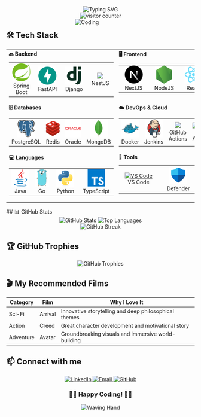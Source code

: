 <div align="center">
  <img src="https://readme-typing-svg.herokuapp.com?font=Fira+Code&weight=600&size=30&pause=1000&color=0969DA&center=true&vCenter=true&random=false&width=600&lines=Hello+everyone!+%F0%9F%91%8B+I'm+Juan+Jos%C3%A9;Software+Developer;Quantum+Computing+Enthusiast;Problem+Solver" alt="Typing SVG" />
</div>

<div align="center">
  <img src="https://profile-counter.glitch.me/{JuanJoseLL}/count.svg" alt="visitor counter" />
</div>

<img align="right" alt="Coding" width="320" src="https://user-images.githubusercontent.com/103261155/228106848-42aaf064-c1d8-4b48-90dc-6b3444cd94c4.gif"/>

           


## 🛠️ Tech Stack

<table>
<tr>
<td valign="top">
<strong> 🔙 Backend </strong>
<table>
  <tr>
    <td align="center" width="96">
      <a href="#tech">
        <img src="https://raw.githubusercontent.com/devicons/devicon/master/icons/spring/spring-original.svg" width="48" height="48" alt="Spring Boot" />
      </a>
      <br>Spring Boot
    </td>
    <td align="center" width="96">
      <a href="#tech">
        <img src="https://raw.githubusercontent.com/devicons/devicon/master/icons/fastapi/fastapi-original.svg" width="48" height="48" alt="FastAPI" />
      </a>
      <br>FastAPI
    </td>
    <td align="center" width="96">
      <a href="#tech">
        <img src="https://raw.githubusercontent.com/devicons/devicon/master/icons/django/django-plain.svg" width="48" height="48" alt="Django" />
      </a>
      <br>Django
    </td>
    <td align="center" width="96">
      <a href="#tech">      
            <img src="https://cdn.jsdelivr.net/gh/devicons/devicon@latest/icons/nestjs/nestjs-original.svg" />
      </a>
      <br>NestJS
    </td>
  </tr>
</table>
</td>
<td valign="top">
<strong>🖥️ Frontend</strong> 
<table>
  <tr>
    <td align="center" width="96">
      <a href="#tech">
        <img src="https://raw.githubusercontent.com/devicons/devicon/master/icons/nextjs/nextjs-original.svg" width="48" height="48" alt="NextJS" />
      </a>
      <br>NextJS
    </td>
    <td align="center" width="96">
      <a href="#tech">
        <img src="https://raw.githubusercontent.com/devicons/devicon/master/icons/nodejs/nodejs-original.svg" width="48" height="48" alt="NodeJS" />
      </a>
      <br>NodeJS
    </td>
    <td align="center" width="96">
      <a href="#tech">
        <img src="https://raw.githubusercontent.com/devicons/devicon/master/icons/react/react-original.svg" width="48" height="48" alt="React" />
      </a>
      <br>React
    </td>
    <td align="center" width="96">
      <a href="#tech">
            <img src="https://cdn.jsdelivr.net/gh/devicons/devicon@latest/icons/tailwindcss/tailwindcss-original.svg" />
      </a>
      <br>Tailwind
    </td>
  </tr>
</table>
</td>
</tr>
<tr>
<td valign="top">
<strong>🗄️ Databases</strong> 
<table>
  <tr>
    <td align="center" width="96">
      <a href="#tech">
        <img src="https://raw.githubusercontent.com/devicons/devicon/master/icons/postgresql/postgresql-original.svg" width="48" height="48" alt="PostgreSQL" />
      </a>
      <br>PostgreSQL
    </td>
    <td align="center" width="96">
      <a href="#tech">
        <img src="https://raw.githubusercontent.com/devicons/devicon/master/icons/redis/redis-original.svg" width="48" height="48" alt="Redis" />
      </a>
      <br>Redis
    </td>
    <td align="center" width="96">
      <a href="#tech">
        <img src="https://raw.githubusercontent.com/devicons/devicon/master/icons/oracle/oracle-original.svg" width="48" height="48" alt="Oracle" />
      </a>
      <br>Oracle
    </td>
    <td align="center" width="96">
      <a href="#tech">
        <img src="https://raw.githubusercontent.com/devicons/devicon/master/icons/mongodb/mongodb-original.svg" width="48" height="48" alt="MongoDB" />
      </a>
      <br>MongoDB
    </td>
  </tr>
</table>
</td>
<td valign="top">
<strong>☁️ DevOps & Cloud</strong> 
<table>
  <tr>
    <td align="center" width="96">
      <a href="#tech">
        <img src="https://raw.githubusercontent.com/devicons/devicon/master/icons/docker/docker-original.svg" width="48" height="48" alt="Docker" />
      </a>
      <br>Docker
    </td>
    <td align="center" width="96">
      <a href="#tech">
        <img src="https://raw.githubusercontent.com/devicons/devicon/master/icons/jenkins/jenkins-original.svg" width="48" height="48" alt="Jenkins" />
      </a>
      <br>Jenkins
    </td>
    <td align="center" width="96">
      <a href="#tech">
            <img src="https://cdn.jsdelivr.net/gh/devicons/devicon@latest/icons/githubactions/githubactions-original.svg" />
      </a>
      <br>GitHub Actions
    </td>
    <td align="center" width="96">
      <a href="#tech">
        <img src="https://cdn.jsdelivr.net/gh/devicons/devicon/icons/azure/azure-original.svg" width="48" height="48" alt="Azure" />
      </a>
      <br>Azure
    </td>
     <td align="center" width="96">
      <a href="#tech">
            <img src="https://cdn.jsdelivr.net/gh/devicons/devicon@latest/icons/amazonwebservices/amazonwebservices-plain-wordmark.svg" />
      </a>
      <br>AWS
    </td>
     <td align="center" width="96">
      <a href="#tech">
        <img src="https://cdn.jsdelivr.net/gh/devicons/devicon/icons/git/git-original.svg" width="48" height="48" alt="Git" />
      </a>
      <br>Git
    </td>
  </tr>
</table>
</td>
</tr>
<tr>
<td valign="top">
<strong> 💻 Languages</strong>
<table>
  <tr>
    <td align="center" width="96">
      <a href="#tech">
        <img src="https://raw.githubusercontent.com/devicons/devicon/master/icons/java/java-original.svg" width="48" height="48" alt="Java" />
      </a>
      <br>Java
    </td>
    <td align="center" width="96">
      <a href="#tech">
        <img src="https://raw.githubusercontent.com/devicons/devicon/master/icons/go/go-original.svg" width="48" height="48" alt="Go" />
      </a>
      <br>Go
    </td>
    <td align="center" width="96">
      <a href="#tech">
        <img src="https://raw.githubusercontent.com/devicons/devicon/master/icons/python/python-original.svg" width="48" height="48" alt="Python" />
      </a>
      <br>Python
    </td>
    <td align="center" width="96">
      <a href="#tech">
        <img src="https://raw.githubusercontent.com/devicons/devicon/master/icons/typescript/typescript-original.svg" width="48" height="48" alt="TypeScript" />
      </a>
      <br>TypeScript
    </td>
  </tr>
</table>
</td>
<td valign="top">
<strong>🔧 Tools</strong> 
<table>
  <tr>
    <td align="center" width="96">
      <a href="#tech">
        <img src="https://cdn.jsdelivr.net/gh/devicons/devicon/icons/vscode/vscode-original.svg" width="48" height="48" alt="VS Code" />
      </a>
      <br>VS Code
    </td>
    <td align="center" width="96">
      <a href="#tech">
        <img src="icons8-windows-defender.svg" width="48" height="48" alt="Defender" />
      </a>
      <br>Defender
    </td>
    <td align="center" width="96">
      <a href="#tech">
        <img src="icons8-microsoft-365.svg" width="48" height="48" alt="Microsoft 365" />
      </a>
      <br>Microsoft 365
    </td>
  </tr>
</table>
</td>
</tr>
</table>
## 📊 GitHub Stats

<div align="center">
  <img src="https://github-readme-stats.vercel.app/api?username=JuanJoseLL&show_icons=true&theme=tokyonight" alt="GitHub Stats" height="170" />
  <img src="https://github-readme-stats.vercel.app/api/top-langs/?username=JuanJoseLL&layout=compact&theme=tokyonight" alt="Top Languages" height="170" />
</div>

<div align="center">
  <img src="https://github-readme-streak-stats.herokuapp.com/?user=JuanJoseLL&theme=tokyonight" alt="GitHub Streak" />
</div>

## 🏆 GitHub Trophies

<div align="center">
  <img src="https://github-profile-trophy.vercel.app/?username=JuanJoseLL&theme=tokyonight&no-frame=true&no-bg=false&margin-w=4&row=1" alt="GitHub Trophies" />
</div>


## 🎬 My Recommended Films

| Category   | Film       | Why I Love It                                   |
|------------|------------|------------------------------------------------|
| Sci-Fi     | Arrival    | Innovative storytelling and deep philosophical themes |
| Action     | Creed      | Great character development and motivational story |
| Adventure  | Avatar     | Groundbreaking visuals and immersive world-building |

## 📫 Connect with me

<p align="center">
  <a href="https://www.linkedin.com/in/juan-jose-lopez-lopez-73214b279" target="_blank">
    <img src="https://img.shields.io/badge/LinkedIn-0077B5?style=for-the-badge&logo=linkedin&logoColor=white" alt="LinkedIn"/>
  </a>
  <a href="mailto:your.email@example.com" target="_blank">
    <img src="https://img.shields.io/badge/Email-D14836?style=for-the-badge&logo=gmail&logoColor=white" alt="Email"/>
  </a>
  <a href="https://github.com/JuanJoseLL" target="_blank">
    <img src="https://img.shields.io/badge/GitHub-100000?style=for-the-badge&logo=github&logoColor=white" alt="GitHub"/>
  </a>
</p>

<div align="center">

### 👨‍💻 Happy Coding! 👨‍💻

<img src="https://raw.githubusercontent.com/Tarikul-Islam-Anik/Animated-Fluent-Emojis/master/Emojis/Hand%20gestures/Waving%20Hand.png" alt="Waving Hand" width="100" />

</div>
